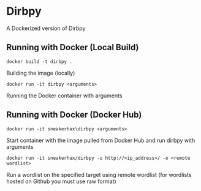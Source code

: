 # Dirbpy

A Dockerized version of Dirbpy

## Running with Docker (Local Build)

```
docker build -t dirbpy .
```

Building the image (locally)

```
docker run -it dirbpy <arguments>
```

Running the Docker container with arguments

## Running with Docker (Docker Hub)

```
docker run -it sneakerhax\dirbpy <arguments>
```

Start container with the image pulled from Docker Hub and run dirbpy with arguments

```
docker run -it sneakerhax/dirbpy -u http://<ip_address>/ -o <remote wordlist>
```

Run a wordlist on the specified target using remote wordlist (for wordlists hosted on Github you must use raw format)
